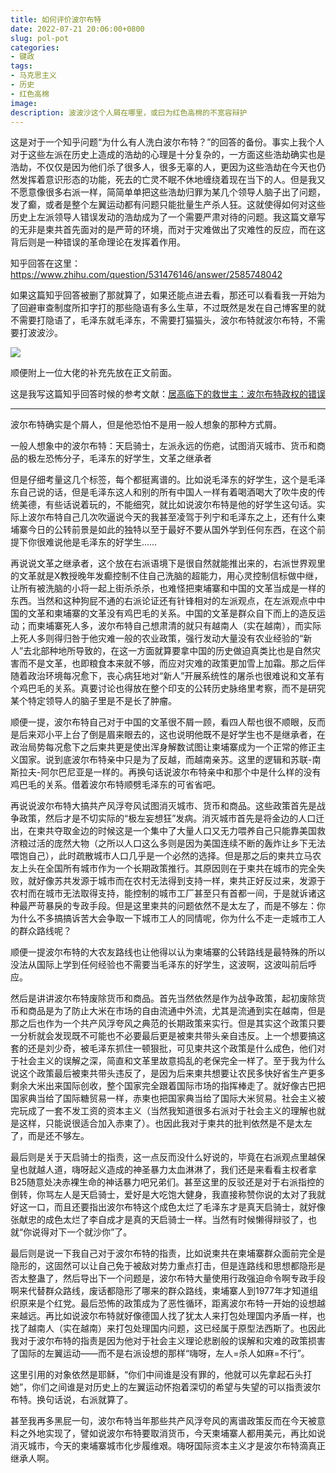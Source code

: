 ```yaml
---
title: 如何评价波尔布特
date: 2022-07-21 20:06:00+0800
slug: pol-pot
categories:
- 键政
tags:
- 马克思主义
- 历史
- 红色高棉
image:
description: 波波沙这个人屑在哪里，或曰为红色高棉的不宽容辩护
---
```


这是对于一个知乎问题“为什么有人洗白波尔布特？”的回答的备份。事实上我个人对于这些左派在历史上造成的浩劫的心理是十分复杂的，一方面这些浩劫确实也是浩劫，不仅仅是因为他们杀了很多人，很多无辜的人，更因为这些浩劫在今天也仍然发挥着意识形态的功能，死去的亡灵不眠不休地缠绕着现在当下的人。但是我又不愿意像很多右派一样，简简单单把这些浩劫归罪为某几个领导人脑子出了问题，发了癫，或者是整个左翼运动都有问题只能批量生产杀人狂。这就使得如何对这些历史上左派领导人错误发动的浩劫成为了一个需要严肃对待的问题。我这篇文章写的无非是柬共首先面对的是严苛的环境，而对于灾难做出了灾难性的反应，而在这背后则是一种错误的革命理论在发挥着作用。

知乎回答在这里：https://www.zhihu.com/question/531476146/answer/2585748042

如果这篇知乎回答被删了那就算了，如果还能点进去看，那还可以看看我一开始为了回避审查制度所扣字打的那些隐语有多么生草，不过既然是发在自己博客里的就不需要打隐语了，毛泽东就毛泽东，不需要打猫猫头，波尔布特就波尔布特，不需要打波波沙。

![](https://img.amamiyayuuko.com/202207212002084.png)

顺便附上一位大佬的补充先放在正文前面。

这是我写这篇知乎回答时候的参考文献：[居高临下的救世主：波尔布特政权的错误](https://maozhuyi.home.blog/2020/09/01/%E5%B1%85%E9%AB%98%E4%B8%B4%E4%B8%8B%E7%9A%84%E6%95%91%E4%B8%96%E4%B8%BB%EF%BC%9A%E6%B3%A2%E5%B0%94%E5%B8%83%E7%89%B9%E6%94%BF%E6%9D%83%E7%9A%84%E9%94%99%E8%AF%AF/)

---

波尔布特确实是个屑人，但是他恐怕不是用一般人想象的那种方式屑。

一般人想象中的波尔布特：天启骑士，左派永远的伤疤，试图消灭城市、货币和商品的极左恐怖分子，毛泽东的好学生，文革之继承者

但是仔细考量这几个标签，每个都挺离谱的。比如说毛泽东的好学生，这个是毛泽东自己说的话，但是毛泽东这人和别的所有中国人一样有着喝酒喝大了吹牛皮的传统美德，有些话说着玩的，不能细究，就比如说波尔布特是他的好学生这句话。实际上波尔布特自己几次吹逼说今天的我甚至凌驾于列宁和毛泽东之上，还有什么柬埔寨今日的公转前景是如此的独特以至于最好不要从国外学到任何东西，在这个前提下你很难说他是毛泽东的好学生……

再说说文革之继承者，这个放在右派语境下是很自然就能推出来的，右派世界观里的文革就是X教授晚年发癫控制不住自己洗脑的超能力，用心灵控制信标做中继，让所有被洗脑的小将一起上街杀杀杀，也难怪把柬埔寨和中国的文革当成是一样的东西。当然和这种狗屁不通的右派论证还有针锋相对的左派观点，在左派观点中中国的文革和柬埔寨的文革没有鸡巴毛的关系。中国的文革是群众自下而上的造反运动；而柬埔寨死人多，波尔布特自己想肃清的就只有越南人（实在越南），而实际上死人多则得归咎于他灾难一般的农业政策，强行发动大量没有农业经验的“新人”去北部种地所导致的，在这一方面就算要拿中国的历史做迫真类比也是自然灾害而不是文革，也即粮食本来就不够，而应对灾难的政策更加雪上加霜。那之后伴随着政治环境每况愈下，丧心病狂地对“新人”开展系统性的屠杀也很难说和文革有个鸡巴毛的关系。真要讨论也得放在整个印支的公转历史脉络里考察，而不是研究某个特定领导人的脑子里是不是长了肿瘤。

顺便一提，波尔布特自己对于中国的文革很不屑一顾，看四人帮也很不顺眼，反而是后来邓小平上台了倒是眉来眼去的，这也说明他既不是好学生也不是继承者，在政治局势每况愈下之后柬共更是使出浑身解数试图让柬埔寨成为一个正常的修正主义国家。说到底波尔布特亲中只是为了反越，而越南亲苏。这里的逻辑和苏联-南斯拉夫-阿尔巴尼亚是一样的。再换句话说波尔布特亲中和那个中是什么样的没有鸡巴毛的关系。借着波尔布特顺劈毛泽东的可省省吧。



再说说波尔布特大搞共产风浮夸风试图消灭城市、货币和商品。这些政策首先是战争政策，然后才是不切实际的“极左妄想狂”发病。消灭城市首先是将金边的人口迁出，在柬共夺取金边的时候这是一个集中了大量人口又无力喂养自己只能靠美国救济粮过活的庞然大物（之所以人口这么多则是因为美国连续不断的轰炸让乡下无法喂饱自己），此时疏散城市人口几乎是一个必然的选择。但是那之后的柬共立马农友上头在全国所有城市作为一个长期政策推行。其原因则在于柬共在城市的完全失败，就好像苏共发源于城市而在农村无法得到支持一样，柬共正好反过来，发源于农村而在城市无法取得支持，能控制的城市工厂甚至只有首都一间，于是就诉诸这种最严苛暴戾的专政手段。但是这里柬共的问题依然不是太左了，而是不够左：你为什么不多搞搞诉苦大会争取一下城市工人的同情呢，你为什么不走一走城市工人的群众路线呢？

顺便一提波尔布特的大农友路线也让他得以认为柬埔寨的公转路线是最特殊的所以没法从国际上学到任何经验也不需要当毛泽东的好学生，这波啊，这波叫前后呼应。

然后是讲讲波尔布特废除货币和商品。首先当然依然是作为战争政策，起初废除货币和商品是为了防止大米在市场的自由流通中外流，尤其是流通到实在越南，但是那之后也作为一个共产风浮夸风之典范的长期政策来实行。但是其实这个政策只要一分析就会发现既不可能也不必要最后更是被柬共带头亲自违反。上一个想要搞这套的还是刘少奇，被毛泽东抓住一顿狠批，可见柬共这个政策是什么成色，他们对于社会主义的误解之深，简直和文革里故意捣乱的老保完全一样了。至于我为什么说这个政策最后被柬共带头违反了，是因为后来柬共想要让农民多快好省生产更多剩余大米出来国际创收，整个国家完全跟着国际市场的指挥棒走了。就好像古巴把国家典当给了国际糖贸易一样，赤柬也把国家典当给了国际大米贸易。社会主义被完玩成了一套不发工资的资本主义（当然我知道很多右派对于社会主义的理解也就是这样，只能说很适合加入赤柬了）。也因此我对于柬共的批判依然是不是太左了，而是还不够左。



最后则是关于天启骑士的指责，这一点反而没什么好说的，毕竟在右派观点里越保皇也就越人道，嗨呀起义造成的神圣暴力太血淋淋了，我们还是来看看主权者拿B25随意处决赤裸生命的神话暴力吧兄弟们。甚至这里的反驳还是对于右派指控的倒转，你骂左人是天启骑士，爱好是大吃饱大健身，我直接称赞你说的太对了我就好这一口，而且还要指出波尔布特这个成色太烂了毛泽东才是真天启骑士，就好像张献忠的成色太烂了李自成才是真的天启骑士一样。当然有时候懒得辩驳了，也就“你说得对下一个就沙你”了。



最后则是说一下我自己对于波尔布特的指责，比如说柬共在柬埔寨群众面前完全是隐形的，这固然可以让自己免于被敌对势力重点打击，但是连路线和思想都隐形是否太整蛊了，然后导出下一个问题是，波尔布特大量使用行政强迫命令啊专政手段啊来代替群众路线，废话都隐形了哪来的群众路线，柬埔寨人到1977年才知道组织原来是个红党。最后恐怖的政策成为了恶性循环，距离波尔布特一开始的设想越来越远。再比如说波尔布特就好像德国人找了犹太人来打包处理国内矛盾一样，也找了越南人（实在越南）来打包处理国内问题，这已经属于原型法西斯了。也因此我对于波尔布特的指责是因为他对于社会主义理论悲剧般的误解和灾难的政策损害了国际的左翼运动——而不是右派设想的那样“嗨呀，左人=杀人如麻=不行”。

这里引用的对象依然是耶稣，“你们中间谁是没有罪的，他就可以先拿起石头打她”，你们之间谁是对历史上的左翼运动怀抱着深切的希望与失望的可以指责波尔布特。换句话说，右派就算了。



甚至我再多黑屁一句，波尔布特当年那些共产风浮夸风的离谱政策反而在今天被意料之外地实现了，譬如说波尔布特要取消货币，今天柬埔寨人都用美元，再比如说消灭城市，今天的柬埔寨城市化步履维艰。嗨呀国际资本主义才是波尔布特滴真正继承人啊。
